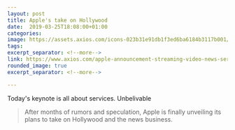 ```yaml
---
layout: post
title: Apple's take on Hollywood
date:  2019-03-25T18:08:00+01:00
categories: 
image: https://assets.axios.com/icons-023b31e91db1f3ed6ba6184b3117b001/apple-touch-icon-57x57.png
tags: 
excerpt_separator: <!--more-->
link: https://www.axios.com/apple-announcement-streaming-video-news-services-a21a58c9-49c7-4fda-9eb3-9bc8ba4b0eb3.html
rounded_image: true
excerpt_separator: <!--more-->

---
```


Today's keynote is all about services. Unbelivable

> After months of rumors and speculation, Apple is finally unveiling its plans to take on Hollywood and the news business.


